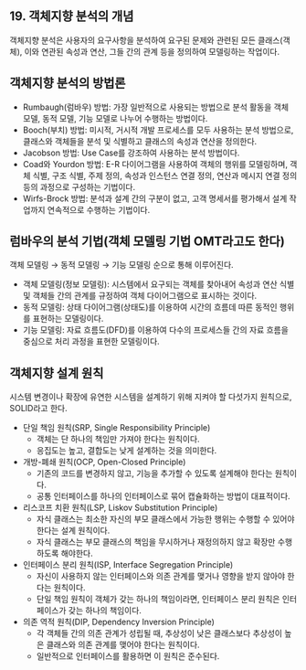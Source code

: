 ## 19. 객체지향 분석의 개념
객체지향 분석은 사용자의 요구사항을 분석하여 요구된  문제와 관련된 모든 클래스(객체), 이와 연관된 속성과 연산, 그들 간의 관계 등을 정의하여 모델링하는 작업이다.

## 객체지향 분석의 방법론
- Rumbaugh(럼바우) 방법: 가장 일반적으로 사용되는 방법으로 분석 활동을 객체 모델, 동적 모델, 기능 모델로 나누어 수행하는 방법이다.
- Booch(부치) 방법: 미시적, 거시적 개발 프로세스를 모두 사용하는 분석 방법으로, 클래스와 객체들을 분석 및 식별하고 클래스의 속성과 연산을 정의한다.
- Jacobson 방법: Use Case를 강조하여 사용하는 분석 방법이다.
- Coad와 Yourdon 방법: E-R 다이어그램을 사용하여 객체의 행위를 모델링하며, 객체 식별, 구조 식별, 주제 정의, 속성과 인스턴스 연결 정의, 연산과 메시지 연결 정의 등의 과정으로 구성하는 기법이다.
- Wirfs-Brock 방법: 분석과 설계 간의 구분이 없고, 고객 명세서를 평가해서 설계 작업까지 연속적으로 수행하는 기법이다.

## 럼바우의 분석 기법(객체 모델링 기법 OMT라고도 한다)
객체 모델링 → 동적 모델링 → 기능 모델링 순으로 통해 이루어진다.
- 객체 모델링(정보 모델링): 시스템에서 요구되는 객체를 찾아내어 속성과 연산 식별 및 객체들 간의 관계를 규정하여 객체 다이어그램으로 표시하는 것이다.
- 동적 모델링: 상태 다이어그램(상태도)를 이용하여 시간의 흐름데 따른 동적인 행위를 표현하는 모델링이다.
- 기능 모델링: 자료 흐름도(DFD)를 이용하여 다수의 프로세스들 간의 자료 흐름을 중심으로 처리 과정을 표현한 모델링이다.

## 객체지향 설계 원칙
시스템 변경이나 확장에 유연한 시스템을 설계하기 위해 지켜야 할 다섯가지 원칙으로, SOLID라고 한다.
- 단일 책임 원칙(SRP, Single Responsibility Principle)
  - 객체는 단 하나의 책임만 가져야 한다는 원칙이다.
  - 응집도는 높고, 결합도는 낮게 설계하는 것을 의미한다.
- 개방-폐쇄 원칙(OCP, Open-Closed Principle)
  - 기존의 코드를 변경하지 않고, 기능을 추가할 수 있도록 설계해야 한다는 원칙이다.
  - 공통 인터페이스를 하나의 인터페이스로 묶어 캡슐화하는 방법이 대표적이다.
- 리스코프 치환 원칙(LSP, Liskov Substitution Principle)
  - 자식 클래스는 최소한 자신의 부모 클래스에서 가능한 행위는 수행할 수 있어야 한다는 설계 원칙이다.
  - 자식 클래스는 부모 클래스의 책임을 무시하거나 재정의하지 않고 확장만 수행하도록 해야한다.
- 인터페이스 분리 원칙(ISP, Interface Segregation Principle)
  - 자신이 사용하지 않는 인터페이스와 의존 관계를 맺거나 영향을 받지 않아야 한다는 원칙이다.
  - 단일 책임 원칙이  객체가 갖는 하나의 책임이라면, 인터페이스 분리 원칙은 인터페이스가 갖는 하나의 책임이다.
- 의존 역적 원칙(DIP, Dependency Inversion Principle)
  - 각 객체들 간의 의존 관계가 성립될 때, 추상성이 낮은 클래스보다 추상성이 높은 클래스와 의존 관계를 맺어야 한다는 원칙이다.
  - 일반적으로 인터페이스를 활용하면 이 원칙은 준수된다.
